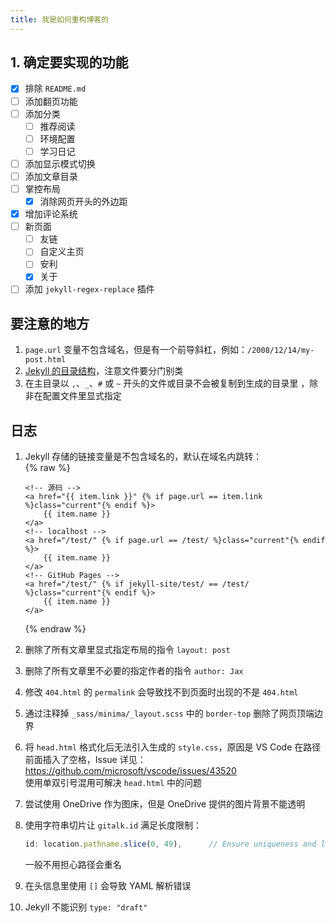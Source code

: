 ```yaml
---
title: 我是如何重构博客的
---
```


## 1. 确定要实现的功能
- [x] 排除 `README.md`  
- [ ] 添加翻页功能  
- [ ] 添加分类  
    - [ ] 推荐阅读  
    - [ ] 环境配置  
    - [ ] 学习日记  
- [ ] 添加显示模式切换  
- [ ] 添加文章目录  
- [ ] 掌控布局  
    - [x] 消除网页开头的外边距  
- [x] 增加评论系统  
- [ ] 新页面  
    - [ ] 友链  
    - [ ] 自定义主页  
    - [ ] 安利  
    - [x] 关于  
- [ ] 添加 `jekyll-regex-replace` 插件  

## 要注意的地方
1. `page.url` 变量不包含域名，但是有一个前导斜杠，例如：`/2008/12/14/my-post.html`  
2. [Jekyll 的目录结构](https://jekyllrb.com/docs/structure/)，注意文件要分门别类  
3. 在主目录以 `,`、`_`、`#` 或 `~` 开头的文件或目录不会被复制到生成的目录里
，除非在配置文件里显式指定  

## 日志
1. Jekyll 存储的链接变量是不包含域名的，默认在域名内跳转：  
    {% raw %}
    ```
    <!-- 源码 -->
    <a href="{{ item.link }}" {% if page.url == item.link %}class="current"{% endif %}>
        {{ item.name }}
    </a>
    <!-- localhost -->
    <a href="/test/" {% if page.url == /test/ %}class="current"{% endif %}>
        {{ item.name }}
    </a>
    <!-- GitHub Pages -->
    <a href="/test/" {% if jekyll-site/test/ == /test/ %}class="current"{% endif %}>
        {{ item.name }}
    </a>
    ```
    {% endraw %}

2. 删除了所有文章里显式指定布局的指令 `layout: post`  

3. 删除了所有文章里不必要的指定作者的指令 `author: Jax`  

4. 修改 `404.html` 的 `permalink` 会导致找不到页面时出现的不是 `404.html`  

5. 通过注释掉 `_sass/minima/_layout.scss` 中的 `border-top` 删除了网页顶端边界  

6. 将 `head.html` 格式化后无法引入生成的 `style.css`，原因是 VS Code 在路径前面插入了空格，Issue 详见：<https://github.com/microsoft/vscode/issues/43520>  
    使用单双引号混用可解决 `head.html` 中的问题  

7. 尝试使用 OneDrive 作为图床，但是 OneDrive 提供的图片背景不能透明  

8. 使用字符串切片让 `gitalk.id` 满足长度限制：  
    ```js
    id: location.pathname.slice(0, 49),      // Ensure uniqueness and length less than 50
    ```
    一般不用担心路径会重名  

9. 在头信息里使用 `[]` 会导致 YAML 解析错误  

10. Jekyll 不能识别 `type: "draft"`  